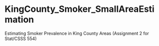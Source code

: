 # KingCounty_Smoker_SmallAreaEstimation
Estimating Smoker Prevalence in King County Areas (Assignment 2 for Stat/CSSS 554)
